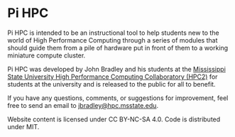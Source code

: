 # Pi HPC

Pi HPC is intended to be an instructional tool to help students new to the world of High Performance Computing through a series of modules that should guide them from a pile of hardware put in front of them to a working miniature compute cluster.

Pi HPC was developed by John Bradley and his students at the [Mississippi State University High Performance Computing Collaboratory (HPC2)](https://hpc.msstate.edu) for students at the university and is released to the public for all to benefit.

If you have any questions, comments, or suggestions for improvement, feel free to send an email to [jbradley@hpc.msstate.edu](mailto:jbradley@hpc.msstate.edu).

Website content is licensed under CC BY-NC-SA 4.0. Code is distributed under MIT.

